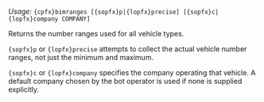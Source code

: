 *Usage:* `{cpfx}bimranges [{sopfx}p|{lopfx}precise] [{sopfx}c|{lopfx}company COMPANY]`

Returns the number ranges used for all vehicle types.

`{sopfx}p` or `{lopfx}precise` attempts to collect the actual vehicle number ranges, not just the minimum and maximum.

`{sopfx}c` or `{lopfx}company` specifies the company operating that vehicle. A default company chosen by the bot operator is used if none is supplied explicitly.
